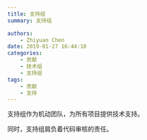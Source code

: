 ```yaml
---
title: 支持组
summary: 支持组

authors:
    - Zhiyuan Chen
date: 2019-01-27 16:44:10
categories: 
    - 贡献
    - 技术组
    - 支持组
tags:
    - 贡献
    - 支持
---
```


支持组作为机动团队，为所有项目提供技术支持。

同时，支持组肩负着代码审核的责任。
